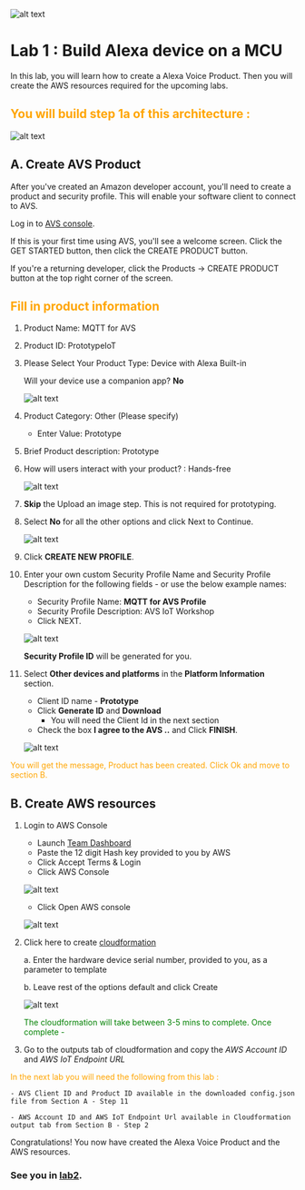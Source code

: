 ![alt text](../images/aws_logo.png)

# Lab 1 : Build Alexa device on a MCU

In this lab, you will learn how to create a Alexa Voice Product. Then you will create the AWS resources required for the upcoming labs. 

## <span style="color:orange"> You will build step 1a of this architecture :</span>
![alt text](../images/arch-1a.png)

## A. Create AVS Product  

After you've created an Amazon developer account, you'll need to create a product and security profile. This will enable your software client to connect to AVS.

Log in to [AVS console](https://developer.amazon.com/alexa/console/avs/home). 

If this is your first time using AVS, you'll see a welcome screen. Click the GET STARTED button, then click the CREATE PRODUCT button.

If you're a returning developer, click the Products -> CREATE PRODUCT button at the top right corner of the screen.

## <span style="color:orange"> Fill in product information</span>

1. Product Name: MQTT for AVS 

2. Product ID: PrototypeIoT

3. Please Select Your Product Type: Device with Alexa Built-in

    Will your device use a companion app?  **No**

    ![alt text](../images/avs1.png)

4. Product Category: Other (Please specify)
    - Enter Value: Prototype

5. Brief Product description: Prototype

6. How will users interact with your product? : Hands-free

    ![alt text](../images/avs2.png)

7. **Skip** the Upload an image step. This is not required for prototyping.

8. Select **No** for all the other options and click Next to Continue. 

    ![alt text](../images/avs3.png)

9. Click **CREATE NEW PROFILE**.


10. Enter your own custom Security Profile Name and Security Profile Description for the following fields - or use the below example names:
    - Security Profile Name: **MQTT for AVS Profile**
    - Security Profile Description: AVS IoT Workshop
    - Click NEXT.

    ![alt text](../images/avs4.png)

    **Security Profile ID** will be generated for you.

11. Select **Other devices and platforms** in the **Platform Information** section.

    - Client ID name -  **Prototype**
    - Click **Generate ID** and **Download**
        -  You will need the Client Id in the next section
    - Check the box **I agree to the AVS ..** and Click **FINISH**.

    ![alt text](../images/otherdevicesplatforms2.png)

<span style="color:orange">You will get the message, Product has been created. Click Ok and move to section B.</span>

## B.  Create AWS resources 

1. Login to AWS Console 
    -   Launch [Team Dashboard](https://dashboard.eventengine.run/dashboard)
    - Paste the 12 digit Hash key provided to you by AWS 
    - Click Accept Terms & Login
    - Click AWS Console 

    ![alt text](../images/eengine.png)
    
    - Click Open AWS console

    ![alt text](../images/awsconsole.png)

2. Click here to create [cloudformation]("https://console.aws.amazon.com/cloudformation/home?region=us-east-1#/stacks/create/review?stackName=reinvent19avsmqtt&templateURL=https://s3.amazonaws.com/alexa-reinvent/avs-iot-cfn.yaml")
    
    a. Enter the hardware device serial number, provided to you, as a parameter to template

    b. Leave rest of the options default and click Create

    ![alt text](../images/cfn.png)

    <span style="color:green">The cloudformation will take between 3-5 mins to complete. Once complete - </span>
    
3. Go to the outputs tab of cloudformation and copy the *AWS Account ID* and *AWS IoT Endpoint URL* 


<span style="color:orange">In the next lab you will need the following from this lab :
    
    - AVS Client ID and Product ID available in the downloaded config.json file from Section A - Step 11

    - AWS Account ID and AWS IoT Endpoint Url available in Cloudformation output tab from Section B - Step 2

Congratulations! You now have created the Alexa Voice Product and the AWS resources. 

### See you in [lab2](./lab2.md). 



